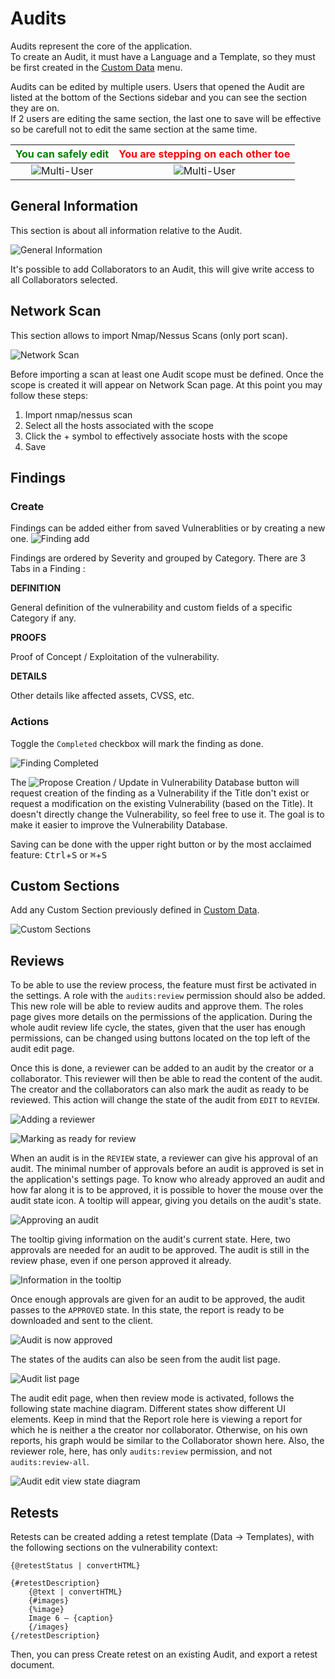 # Audits

Audits represent the core of the application.  
To create an Audit, it must have a Language and a Template, so they must be first created in the [Custom Data](/data?id=custom-data) menu.  

Audits can be edited by multiple users. Users that opened the Audit are listed at the bottom of the Sections sidebar and you can see the section they are on.  
If 2 users are editing the same section, the last one to save will be effective so be carefull not to edit the same section at the same time.

| <span style="color:green">You can safely edit</span>  | <span style="color:red">You are stepping on each other toe</span> |
|:-----------------------------------------------------:|:-----------------------------------------------------------------:| 
| ![Multi-User](_images/audit_multiuser_different.png) | ![Multi-User](_images/audit_multiuser_same.png)                  |

## General Information

This section is about all information relative to the Audit.

![General Information](_images/audits_general.png)

It's possible to add Collaborators to an Audit, this will give write access to all Collaborators selected.

## Network Scan

This section allows to import Nmap/Nessus Scans (only port scan).

![Network Scan](_images/audits_network.png)

Before importing a scan at least one Audit scope must be defined.
Once the scope is created it will appear on Network Scan page.
At this point you may follow these steps: 

1. Import nmap/nessus scan
2. Select all the hosts associated with the scope
3. Click the + symbol to effectively associate hosts with the scope
4. Save

## Findings

### Create

Findings can be added either from saved Vulnerablities or by creating a new one.
![Finding add](_images/finding_add.png)

Findings are ordered by Severity and grouped by Category. There are 3 Tabs in a Finding :

**DEFINITION**

General definition of the vulnerability and custom fields of a specific Category if any.

**PROOFS**

Proof of Concept / Exploitation of the vulnerability.

**DETAILS**

Other details like affected assets, CVSS, etc.

### Actions

Toggle the `Completed` checkbox will mark the finding as done.

![Finding Completed](_images/finding_completed.png)

The ![Propose Creation / Update in Vulnerability Database](_images/finding_update_vuln_button.png) button will request creation of the finding as a Vulnerability if the Title don't exist or request a modification on the existing Vulnerability (based on the Title). It doesn't directly change the Vulnerability, so feel free to use it. The goal is to make it easier to improve the Vulnerability Database.

Saving can be done with the upper right button or by the most acclaimed feature: <kbd>Ctrl</kbd>+<kbd>S</kbd> or <kbd>&#8984;</kbd>+<kbd>S</kbd>

## Custom Sections

Add any Custom Section previously defined in [Custom Data](/data?id=custom-sections).

![Custom Sections](_images/audit_custom_section_add.png)

## Reviews

To be able to use the review process, the feature must first be activated in the settings. A role with the `audits:review` permission should also be added. This new role will be able to review audits and approve them. The roles page gives more details on the permissions of the application. During the whole audit review life cycle, the states, given that the user has enough permissions, can be changed using buttons located on the top left of the audit edit page. 

Once this is done, a reviewer can be added to an audit by the creator or a collaborator. This reviewer will then be able to read the content of the audit. The creator and the collaborators can also mark the audit as ready to be reviewed. This action will change the state of the audit from `EDIT` to `REVIEW`.

![Adding a reviewer](_images/adding_reviewer.png)

![Marking as ready for review](_images/mark_for_review.png)

When an audit is in the `REVIEW` state, a reviewer can give his approval of an audit. The minimal number of approvals before an audit is approved is set in the application's settings page. To know who already approved an audit and how far along it is to be approved, it is possible to hover the mouse over the audit state icon. A tooltip will appear, giving you details on the audit's state. 

![Approving an audit](_images/approving_report.png)

The tooltip giving information on the audit's current state. Here, two approvals are needed for an audit to be approved. The audit is still in the review phase, even if one person approved it already. 

![Information in the tooltip](_images/audit_state_tooltip.png)

Once enough approvals are given for an audit to be approved, the audit passes to the `APPROVED` state. In this state, the report is ready to be downloaded and sent to the client. 

![Audit is now approved](_images/approved_audit.png)

The states of the audits can also be seen from the audit list page. 

![Audit list page](_images/audit_list_states.png)

The audit edit page, when then review mode is activated, follows the following state machine diagram. Different states show different UI elements. Keep in mind that the Report role here is viewing a report for which he is neither a the creator nor collaborator. Otherwise, on his own reports, his graph would be similar to the Collaborator shown here. Also, the reviewer role, here, has only `audits:review` permission, and not `audits:review-all`. 

![Audit edit view state diagram](_images/edit_state_graph.png)

## Retests

Retests can be created adding a retest template (Data -> Templates), with the following sections on the vulnerability context: 

```
{@retestStatus | convertHTML}

{#retestDescription}
    {@text | convertHTML}
    {#images}
    {%image}
    Image 6 – {caption}
    {/images}
{/retestDescription} 
```

Then, you can press Create retest on an existing Audit, and export a retest document.

